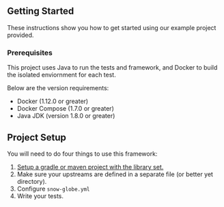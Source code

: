 
## Getting Started

These instructions show you how to get started using our example project provided.

### Prerequisites
This project uses Java to run the tests and framework, and Docker to build the isolated enviornment for each test.

Below are the version requirements:

- Docker (1.12.0 or greater)
- Docker Compose (1.7.0 or greater)
- Java JDK (version 1.8.0 or greater)


## Project Setup
You will need to do four things to use this framework:
1.  [Setup a gradle or maven project with the library set.]()
2.  Make sure your upstreams are defined in a separate file (or better yet directory).
3.  Configure `snow-globe.yml`
4.  Write your tests.
